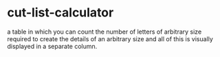 # cut-list-calculator
a table in which you can count the number of letters of arbitrary size required to create the details of an arbitrary size and all of this is visually displayed in a separate column.
